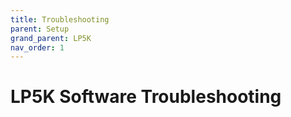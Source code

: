 ```yaml
---
title: Troubleshooting
parent: Setup
grand_parent: LP5K
nav_order: 1
---
```


# LP5K Software Troubleshooting
